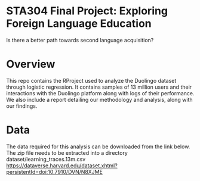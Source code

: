 # STA304 Final Project: Exploring Foreign Language Education
Is there a better path towards second language acquisition?

# Overview
This repo contains the RProject used to analyze the Duolingo dataset through logistic regression. It contains samples of 13 million users and their interactions with the Duolingo platform along with logs of their performance. We also include a report detailing our methodology and analysis, along with our findings.

# Data
The data required for this analysis can be downloaded from the link below. The zip file needs to be extracted into a directory dataset/learning_traces.13m.csv
https://dataverse.harvard.edu/dataset.xhtml?persistentId=doi:10.7910/DVN/N8XJME
